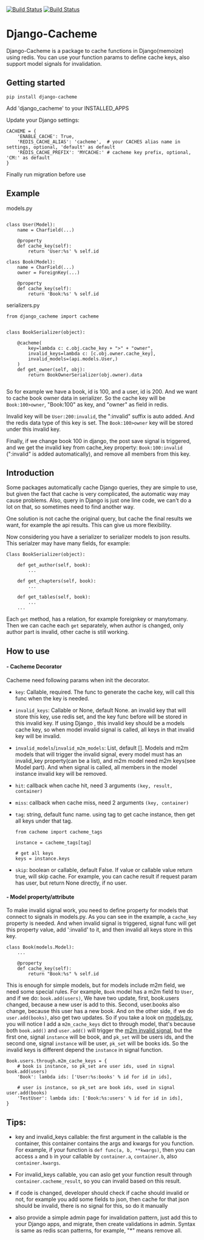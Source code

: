[![Build Status](https://travis-ci.com/Yiling-J/django-cacheme.svg?branch=master)](https://travis-ci.com/Yiling-J/django-cacheme)
[![Build Status](https://codecov.io/gh/Yiling-J/django-cacheme/branch/master/graph/badge.svg)](https://codecov.io/gh/Yiling-J/django-cacheme)
# Django-Cacheme

Django-Cacheme is a package to cache functions in Django(memoize) using redis. You can use your function params to define cache keys, also support model signals for invalidation.

## Getting started

`pip install django-cacheme`

Add 'django_cacheme' to your INSTALLED_APPS

Update your Django settings:
```
CACHEME = {
    'ENABLE_CACHE': True,
    'REDIS_CACHE_ALIAS': 'cacheme',  # your CACHES alias name in settings, optional, 'default' as default
    'REDIS_CACHE_PREFIX': 'MYCACHE:' # cacheme key prefix, optional, 'CM:' as default 
}
```

Finally run migration before use

## Example

models.py

```

class User(Model):
    name = Charfield(...)

    @property
    def cache_key(self):
        return 'User:%s' % self.id

class Book(Model):
    name = CharField(...)
    owner = ForeignKey(...)

    @property
    def cache_key(self):
        return 'Book:%s' % self.id

```

serializers.py

```
from django_cacheme import cacheme


class BookSerializer(object):

    @cacheme(
        key=lambda c: c.obj.cache_key + ">" + "owner",
        invalid_keys=lambda c: [c.obj.owner.cache_key],
        invalid_models=(api.models.User,)
    )
    def get_owner(self, obj):
        return BookOwnerSerializer(obj.owner).data
	
```

So for example we have a book, id is 100, and a user, id is 200. And we want to cache
book owner data in serializer. So the cache key will be `Book:100>owner`, "Book:100" as key, and
"owner" as field in redis.

Invalid key will be `User:200:invalid`, the ":invalid" suffix is auto added. And the redis data type
of this key is set. The `Book:100>owner` key will be stored under this invalid key.

Finally, if we change book 100 in django, the post save signal is triggered, and we get the invalid
key from cache_key property: `Book:100:invalid` (":invalid" is added automatically), and remove all
members from this key.

## Introduction

Some packages automatically cache Django queries, they are simple to use, but given
the fact that cache is very complicated, the automatic way may cause problems. Also, query in Django
is just one line code, we can't do a lot on that, so sometimes need to find another way.

One solution is not cache the original query, but cache the final results we want, for example
the api results. This can give us more flexibility.

Now considering you have a serializer to serializer models to json results. This serialzer may have
many fields, for example:

```
Class BookSerializer(object):

    def get_author(self, book):
        ...

    def get_chapters(self, book):
        ...

    def get_tables(self, book):
        ...
    ...
```

Each `get` method, has a relation, for example foreignkey or manytomany. Then we can cache
each `get` separately, when author is changed, only author part is invalid, other cache is still
working. 


## How to use

#### - Cacheme Decorator

Cacheme need following params when init the decorator.

* `key`: Callable, required. The func to generate the cache key, will call this func when the key is needed.

* `invalid_keys`: Callable or None, default None. an invalid key that will store this key, use redis set,
and the key func before will be stored in this invalid key. If using Django , this invalid
key should be a models cache key, so when model invalid signal is called, all
keys in that invalid key will be invalid.

* `invalid_models`/`invalid_m2m_models`: List, default []. Models and m2m models that will trigger the invalid
signal, every model must has an invalid_key property(can be a list), and m2m model need m2m keys(see Model part).
And when signal is called, all members in the model instance invalid key will be removed.

* `hit`: callback when cache hit, need 3 arguments `(key, result, container)`

* `miss`: callback when cache miss, need 2 arguments `(key, container)`

* `tag`: string, default func name. using tag to get cache instance, then get all keys under that tag.

  ```
  from cacheme import cacheme_tags
  
  instance = cacheme_tags[tag]
  
  # get all keys
  keys = instance.keys
  ```

* `skip`: boolean or callable, default False. If value or callable value return true, will skip cache. For example,
you can cache result if request param has user, but return None directly, if no user.


#### - Model property/attribute

To make invalid signal work, you need to define property for models that connect to signals in models.py.
As you can see in the example, a `cache_key` property is needed. And when invalid signal is triggered,
signal func will get this property value, add ':invalid' to it, and then invalid all keys store in this key.

```
class Book(models.Model):
	...
	
	@property
	def cache_key(self):
		return "Book:%s" % self.id
```

This is enough for simple models, but for models include m2m field, we need some special rules. For example,
`Book` model has a m2m field to `User`, and if we do: `book.add(users)`, We have two update, first, book.users changed,
because a new user is add to this. Second, user.books also change, because this user has a new book. And on the other side,
if we do `user.add(books)`, also get two updates.
So if you take a look on [models.py](../master/tests/testapp/models.py), you will notice I add a `m2m_cache_keys` dict to through model,
that's because both `book.add()` and `user.add()` will trigger the [m2m invalid signal](https://docs.djangoproject.com/en/2.2/ref/signals/#m2m-changed), but the first one, signal `instance` will be book, and
`pk_set` will be users ids, and the second one, signal `instance` will be user, `pk_set` will be books ids. So the invalid keys is different
depend the `instance` in signal function.

```
Book.users.through.m2m_cache_keys = {
	# book is instance, so pk_set are user ids, used in signal book.add(users)
    'Book': lambda ids: ['User:%s:books' % id for id in ids],
	
	# user is instance, so pk_set are book ids, used in signal user.add(books)
    'TestUser': lambda ids: ['Book:%s:users' % id for id in ids],
}
```

## Tips:

* key and invalid_keys callable: the first argument in the callable is the container, this container
contains the args and kwargs for you function. For example, if your function is `def func(a, b, **kwargs)`,
then you can access `a` and `b` in your callable by `container.a`, `container.b`, also `container.kwargs`.

* For invalid_keys callable, you can aslo get your function result through `container.cacheme_result`, so you can invalid based on this result.

* if code is changed, developer should check if cache should invalid or not, for example you add some
fields to json, then cache for that json should be invalid, there is no signal for this, so do it manually
* also provide a simple admin page for invalidation pattern, just add this to your Django apps, and migrate,
then create validations in admin. Syntax is same as redis scan patterns, for example, "*" means remove all.
